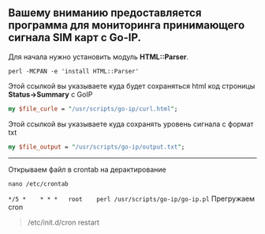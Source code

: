 Вашему вниманию предоставляется программа для мониторинга принимающего сигнала SIM карт с Go-IP.
-----------

Для начала нужно установить модуль **HTML::Parser**.

```perl -MCPAN -e 'install HTML::Parser' ```

Этой ссылкой вы указываете куда будет сохраняться html код строницы **Status->Summary** с GoIP
 ```perl 
 my $file_curle = "/usr/scripts/go-ip/curl.html";
 ```
 Этой ссылкой вы указываете куда сохранять уровень сигнала с формат txt
 ```perl 
 my $file_output = "/usr/scripts/go-ip/output.txt"; 
 ```
 ____
Открываем файл в crontab на дерактирование 

```nano /etc/crontab ```

```*/5 *    * * *   root    perl /usr/scripts/go-ip/go-ip.pl```
Прегружаем cron
> /etc/init.d/cron restart
